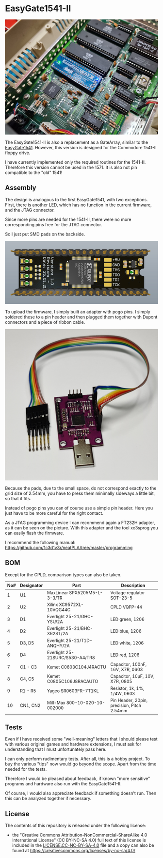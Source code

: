 # EasyGate1541-II

![](https://github.com/DL2DW/EasyGate1541-II/blob/main/Images/EasyGate1541-II.jpg)



The EasyGate1541-II is also a replacement as a GateArray, similar to the [EasyGate1541](https://github.com/DL2DW/EasyGate1541). However, this version is designed for the Commodore 1541-II floppy drive.

I have currently implemented only the required routines for the 1541-**II**. Therefore this version cannot be used in the 1571. It is also not pin compatible to the "old" 1541!



## Assembly



The design is analogous to the first EasyGate1541, with two exceptions. First, there is another LED, which has no function in the current firmware, and the JTAG connector.

Since more pins are needed for the 1541-II, there were no more corresponding pins free for the JTAG connector.

So I just put SMD pads on the backside.

![](https://github.com/DL2DW/EasyGate1541-II/blob/main/Images/EasyGate1541-II_PCB_back.jpg)

To upload the firmware, I simply built an adapter with pogo pins. I simply soldered these to a pin header and then plugged them together with Dupont connectors and a piece of ribbon cable.



![](https://github.com/DL2DW/EasyGate1541-II/blob/main/Images/EasyGate1541-II-Firmware-Adapter.jpg)



Because the pads, due to the small space, do not correspond exactly to the grid size of 2.54mm, you have to press them minimally sideways a little bit, so that it fits.

Instead of pogo pins you can of course use a simple pin header. Here you just have to be more careful for the right contact. 

As a JTAG programming device I can recommend again a FT232H adapter, as it can be seen on the picture. With this adapter and the tool xc3sprog you can easily flash the firmware.

I recommend the following manual: https://github.com/1c3d1v3r/neatPLA/tree/master/programming



## BOM

Except for the CPLD, comparison types can also be taken.

| No#  | Designator | Part                            | Description                                |
| ---- | ---------- | ------------------------------- | ------------------------------------------ |
| 1    | U1         | MaxLinear SPX5205M5-L-3-3/TR    | Voltage regulator SOT-23-5                 |
| 2    | U2         | Xilinx XC9572XL-10VQG44C        | CPLD VQFP-44                               |
| 3    | D1         | Everlight 25-21/GHC-YSU/2A      | LED green, 1206                            |
| 4    | D2         | Everlight 25-21/BHC-XR2S1/2A    | LED blue, 1206                             |
| 5    | D3, D5     | Everlight 25-21/T1D-ANQHY/2A    | LED white, 1206                            |
| 6    | D4         | Everlight 25-21SURC/S530-A4/TR8 | LED red, 1206                              |
| 7    | C1 - C3    | Kemet C0603C104J4RACTU          | Capacitor, 100nF, 16V, X7R, 0603           |
| 8    | C4, C5     | Kemet C0805C106J8RACAUTO        | Capacitor, 10µF, 10V, X7R, 0805            |
| 9    | R1 - R5    | Yageo SR0603FR-7T1KL            | Resistor, 1k, 1%, 1/4W, 0603               |
| 10   | CN1, CN2   | Mill-Max 800-10-020-10-002000   | Pin Header, 20pin, precision, Pitch 2.54mm |



## Tests



Even if I have received some "well-meaning" letters that I should please test with various original games and hardware extensions, I must ask for understanding that I must unfortunately pass here.

I can only perform rudimentary tests. After all, this is a hobby project. To buy the various "tips" now would go beyond the scope. Apart from the time needed for the tests.

Therefore I would be pleased about feedback, if known "more sensitive" programs and hardware also run with the EasyGate1541-II.

Of course, I would also appreciate feedback if something doesn't run. Then this can be analyzed together if necessary.



## License

The contents of this repository is released under the following license:

- the "Creative Commons Attribution-NonCommercial-ShareAlike 4.0 International License" (CC BY-NC-SA 4.0) full text of this license is included in the [LICENSE.CC-NC-BY-SA-4.0](https://github.com/DL2DW/EasyGate1541-II/blob/main/LICENSE.CC-NC-BY-SA) file and a copy can also be found at https://creativecommons.org/licenses/by-nc-sa/4.0/
